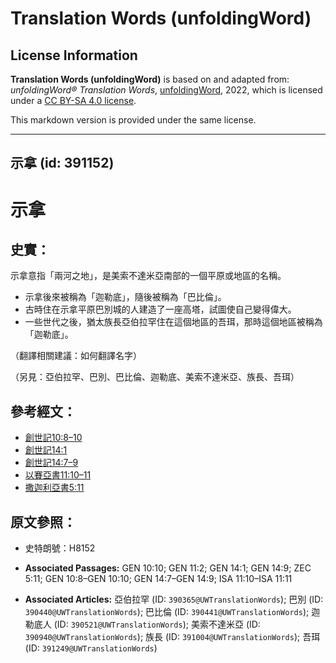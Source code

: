 # Translation Words (unfoldingWord)

## License Information

**Translation Words (unfoldingWord)** is based on and adapted from: _unfoldingWord® Translation Words_, [unfoldingWord](https://unfoldingword.org/utw), 2022, which is licensed under a [CC BY-SA 4.0 license](https://creativecommons.org/licenses/by-sa/4.0/legalcode.en).

This markdown version is provided under the same license.



--------------------------------

## 示拿 (id: 391152)

示拿
==

史實：
---

示拿意指「兩河之地」，是美索不達米亞南部的一個平原或地區的名稱。

* 示拿後來被稱為「迦勒底」，隨後被稱為「巴比倫」。
* 古時住在示拿平原巴別城的人建造了一座高塔，試圖使自己變得偉大。
* 一些世代之後，猶太族長亞伯拉罕住在這個地區的吾珥，那時這個地區被稱為「迦勒底」。

（翻譯相關建議：如何翻譯名字）

（另見：亞伯拉罕、巴別、巴比倫、迦勒底、美索不達米亞、族長、吾珥）

參考經文：
-----

* [創世記10:8–10](https://ref.ly/Gen10:8-Gen10:10)
* [創世記14:1](https://ref.ly/Gen14:1)
* [創世記14:7–9](https://ref.ly/Gen14:7-Gen14:9)
* [以賽亞書11:10–11](https://ref.ly/Isa11:10-Isa11:11)
* [撒迦利亞書5:11](https://ref.ly/Zech5:11)

原文參照：
-----

* 史特朗號：H8152

* **Associated Passages:** GEN 10:10; GEN 11:2; GEN 14:1; GEN 14:9; ZEC 5:11; GEN 10:8–GEN 10:10; GEN 14:7–GEN 14:9; ISA 11:10–ISA 11:11
* **Associated Articles:** 亞伯拉罕 (ID: `390365@UWTranslationWords`); 巴別 (ID: `390440@UWTranslationWords`); 巴比倫 (ID: `390441@UWTranslationWords`); 迦勒底人 (ID: `390521@UWTranslationWords`); 美索不達米亞 (ID: `390940@UWTranslationWords`); 族長 (ID: `391004@UWTranslationWords`); 吾珥 (ID: `391249@UWTranslationWords`)

